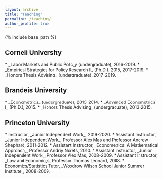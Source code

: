 ```yaml
---
layout: archive
title: "Teaching"
permalink: /teaching/
author_profile: true
---
```


{% include base_path %}

<h2>Cornell University</h2>
* _Labor Markets and Public Polic_y (undergraduate), 2016-2019.
* _Empirical Strategies for Policy Research II_ (Ph.D.), 2015, 2017-2019.
* _Honors Thesis Advising_ (undergraduate), 2017-2019.

<h2>Brandeis University</h2>
* _Econometrics_ (undergraduate), 2013-2014.
* _Advanced Econometrics I_ (Ph.D.), 2015.
* _Honors Thesis Advising_ (undergraduate), 2013-2015.

<h2>Princeton University</h2>
* Instructor, _Junior Independent Work_, 2019-2020.
* Assistant Instructor, _Junior Independent Work_, Professor Alex Mas and Professor Andrew Shephard, 2011-2012.
* Assistant Instructor, _Econometrics: A Mathematical Approach_, Professor Andriy Norets, 2010.
* Assistant Instructor, _Junior Independent Work_, Professor Alex Mas, 2008-2009. 
* Assistant Instructor, _Law and Economic_s, Professor Thomas Leonard, 2008.
* Economics/Statistics Tutor, _Woodrow Wilson School Junior Summer Institute_, 2008-2009.
